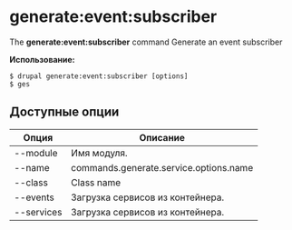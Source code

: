 # generate:event:subscriber
The **generate:event:subscriber** command Generate an event subscriber

**Использование:**
```
$ drupal generate:event:subscriber [options] 
$ ges  
```

## Доступные опции
Опция | Описание
-------|-------------
--module | Имя модуля.
--name | commands.generate.service.options.name
--class | Class name
--events | Загрузка сервисов из контейнера.
--services | Загрузка сервисов из контейнера.
